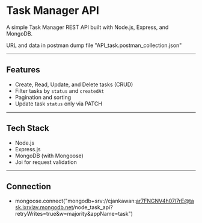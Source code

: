  
# Task Manager API

A simple Task Manager REST API built with Node.js, Express, and MongoDB.

URL and data in postman dump file "API_task.postman_collection.json"

---

## Features

- Create, Read, Update, and Delete tasks (CRUD)
- Filter tasks by `status` and `createdAt`
- Pagination and sorting
- Update task `status` only via PATCH

---

## Tech Stack

- Node.js
- Express.js
- MongoDB (with Mongoose)
- Joi for request validation

---

## Connection

- mongoose.connect("mongodb+srv://cjankawan:ar7FNGNV4h07l7rE@task.ixrxlav.mongodb.net/node_task_api?retryWrites=true&w=majority&appName=task")
